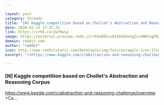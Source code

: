 ```yaml
---

layout: post
category: threads
title: "[N] Kaggle competition based on Chollet's Abstraction and Reasoning Corpus"
date: 2020-02-13 17:37:33
link: https://vrhk.co/2w79wLp
image: https://external-preview.redd.it/rR3wBEbcu0Ik8GG8vUgZccmNRCegFNZ5VDrMpQF1P_g.jpg?width=240&height=125.654450262&auto=webp&s=76715e1c209c25918ec06d26f412fd6a9c22d19a
domain: reddit.com
author: "reddit"
icon: http://www.redditstatic.com/desktop2x/img/favicon/apple-icon-57x57.png
excerpt: "[<https://www.kaggle.com/c/abstraction-and-reasoning-challenge/overview>](<https://www.kaggle.com/c/abstraction-and-reasoning-challenge/overview>) &gt;Ca..."

---
```


### [N] Kaggle competition based on Chollet's Abstraction and Reasoning Corpus

[<https://www.kaggle.com/c/abstraction-and-reasoning-challenge/overview>](<https://www.kaggle.com/c/abstraction-and-reasoning-challenge/overview>) &gt;Ca...